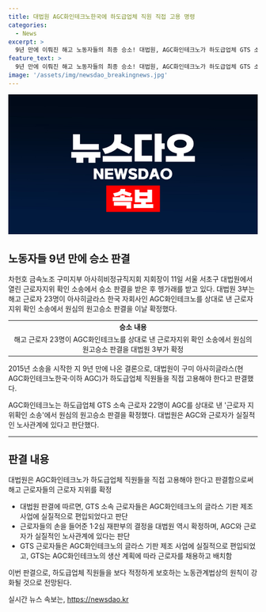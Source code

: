 ```yaml
---
title: 대법원 AGC화인테크노한국에 하도급업체 직원 직접 고용 명령
categories:
  - News
excerpt: >
  9년 만에 이뤄진 해고 노동자들의 최종 승소! 대법원, AGC화인테크노가 하도급업체 GTS 소속 근로자들을 직접 고용해야 한다는 판결. 11명에게 소송 제기한 근로자들의 당트로키에 이어 원심의 승소 판결이 확정. AGC의 지휘 명령을 받은 근로자들이 직접 고용할 의무가 있다는 주장이 인정되며, 대법원은 근로자들의 주장을 받아들여 원심과 동일한 결론을 내렸다.
feature_text: >
  9년 만에 이뤄진 해고 노동자들의 최종 승소! 대법원, AGC화인테크노가 하도급업체 GTS 소속 근로자들을 직접 고용해야 한다는 판결. 11명에게 소송 제기한 근로자들의 당트로키에 이어 원심의 승소 판결이 확정. AGC의 지휘 명령을 받은 근로자들이 직접 고용할 의무가 있다는 주장이 인정되며, 대법원은 근로자들의 주장을 받아들여 원심과 동일한 결론을 내렸다.
image: '/assets/img/newsdao_breakingnews.jpg'
---
```


<p><img src="/assets/img/newsdao_breakingnews.jpg" alt="flaretime 속보" /></p>

<h2 data-ke-size="size26">노동자들 9년 만에 승소 판결</h2>

<p data-ke-size="size16">차헌호 금속노조 구미지부 아사히비정규직지회 지회장이 11일 서울 서초구 대법원에서 열린 근로자지위 확인 소송에서 승소 판결을 받은 후 헹가래를 받고 있다. 대법원 3부는 해고 근로자 23명이 아사히글라스 한국 자회사인 AGC화인테크노를 상대로 낸 근로자지위 확인 소송에서 원심의 원고승소 판결을 이날 확정했다.</p>

<table>
    <tr>
        <td style="text-align: center; height: 17px;"><b>승소 내용</b></td>
    </tr>
    <tr>
        <td style="text-align: center; height: 17px;">해고 근로자 23명이 AGC화인테크노를 상대로 낸 근로자지위 확인 소송에서 원심의 원고승소 판결을 대법원 3부가 확정</td>
    </tr>
</table>

<p data-ke-size="size16">2015년 소송을 시작한 지 9년 만에 나온 결론으로, 대법원이 구미 아사히글라스(현 AGC화인테크노한국·이하 AGC)가 하도급업체 직원들을 직접 고용해야 한다고 판결했다.</p>

<p data-ke-size="size16">AGC화인테크노는 하도급업체 GTS 소속 근로자 22명이 AGC를 상대로 낸 '근로자 지위확인 소송'에서 원심의 원고승소 판결을 확정했다. 대법원은 AGC와 근로자가 실질적인 노사관계에 있다고 판단했다.</p>

<hr>

<h2 data-ke-size="size26">판결 내용</h2>

<p data-ke-size="size16">대법원은 AGC화인테크노가 하도급업체 직원들을 직접 고용해야 한다고 판결함으로써 해고 근로자들의 근로자 지위를 확정</p>

<ul>
    <li>대법원 판결에 따르면, GTS 소속 근로자들은 AGC화인테크노의 글라스 기판 제조 사업에 실질적으로 편입되었다고 판단</li>
    <li>근로자들의 손을 들어준 1·2심 재판부의 결정을 대법원 역시 확정하며, AGC와 근로자가 실질적인 노사관계에 있다는 판단</li>
    <li>GTS 근로자들은 AGC화인테크노의 글라스 기판 제조 사업에 실질적으로 편입되었고, GTS는 AGC화인테크노의 생산 계획에 따라 근로자를 채용하고 배치함</li>
</ul>

<p data-ke-size="size16">이번 판결으로, 하도급업체 직원들을 보다 적정하게 보호하는 노동관계법상의 원칙이 강화될 것으로 전망된다.</p>
실시간 뉴스 속보는, <a href="https://newsdao.kr" rel="dofollow">https://newsdao.kr</a>


